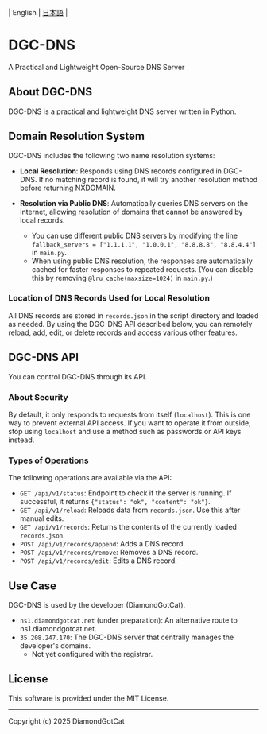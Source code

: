 | English | [日本語](README.ja.md) |

# DGC-DNS
A Practical and Lightweight Open-Source DNS Server

## About DGC-DNS
DGC-DNS is a practical and lightweight DNS server written in Python.

## Domain Resolution System
DGC-DNS includes the following two name resolution systems:

- **Local Resolution**: Responds using DNS records configured in DGC-DNS. If no matching record is found, it will try another resolution method before returning NXDOMAIN.
- **Resolution via Public DNS**: Automatically queries DNS servers on the internet, allowing resolution of domains that cannot be answered by local records.

  - You can use different public DNS servers by modifying the line `fallback_servers = ["1.1.1.1", "1.0.0.1", "8.8.8.8", "8.8.4.4"]` in `main.py`.
  - When using public DNS resolution, the responses are automatically cached for faster responses to repeated requests. (You can disable this by removing `@lru_cache(maxsize=1024)` in `main.py`.)

### Location of DNS Records Used for Local Resolution
All DNS records are stored in `records.json` in the script directory and loaded as needed.
By using the DGC-DNS API described below, you can remotely reload, add, edit, or delete records and access various other features.

## DGC-DNS API
You can control DGC-DNS through its API.

### About Security
By default, it only responds to requests from itself (`localhost`).
This is one way to prevent external API access.
If you want to operate it from outside, stop using `localhost` and use a method such as passwords or API keys instead.

### Types of Operations
The following operations are available via the API:

- `GET /api/v1/status`: Endpoint to check if the server is running. If successful, it returns `{"status": "ok", "content": "ok"}`.
- `GET /api/v1/reload`: Reloads data from `records.json`. Use this after manual edits.
- `GET /api/v1/records`: Returns the contents of the currently loaded `records.json`.
- `POST /api/v1/records/append`: Adds a DNS record.
- `POST /api/v1/records/remove`: Removes a DNS record.
- `POST /api/v1/records/edit`: Edits a DNS record.

## Use Case
DGC-DNS is used by the developer (DiamondGotCat).
- `ns1.diamondgotcat.net` (under preparation): An alternative route to ns1.diamondgotcat.net.
- `35.208.247.170`: The DGC-DNS server that centrally manages the developer's domains.
  - Not yet configured with the registrar.

## License
This software is provided under the MIT License.

---
Copyright (c) 2025 DiamondGotCat
